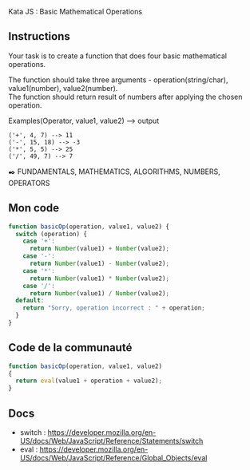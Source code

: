 Kata JS : Basic Mathematical Operations

## Instructions
Your task is to create a function that does four basic mathematical operations.

The function should take three arguments - operation(string/char), value1(number), value2(number).  
The function should return result of numbers after applying the chosen operation.

Examples(Operator, value1, value2) --> output
```
('+', 4, 7) --> 11
('-', 15, 18) --> -3
('*', 5, 5) --> 25
('/', 49, 7) --> 7
```
✒️ FUNDAMENTALS, MATHEMATICS, ALGORITHMS, NUMBERS, OPERATORS

## Mon code
```js
function basicOp(operation, value1, value2) {
  switch (operation) {
    case '+':
      return Number(value1) + Number(value2);
    case '-':
      return Number(value1) - Number(value2);
    case '*':
      return Number(value1) * Number(value2);
    case '/':
      return Number(value1) / Number(value2);
  default:
    return "Sorry, operation incorrect : " + operation;
  }
}
```

## Code de la communauté
```js
function basicOp(operation, value1, value2)
{
  return eval(value1 + operation + value2);
}
```

## Docs
- switch : https://developer.mozilla.org/en-US/docs/Web/JavaScript/Reference/Statements/switch
- eval : https://developer.mozilla.org/en-US/docs/Web/JavaScript/Reference/Global_Objects/eval
